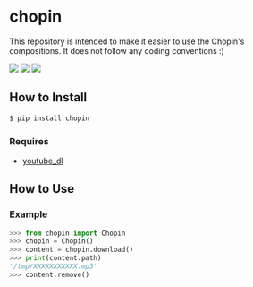 # chopin

This repository is intended to make it easier to use the Chopin's compositions.
It does not follow any coding conventions :)

[![](https://img.shields.io/pypi/pyversions/chopin)](https://www.python.org/)
[![](https://img.shields.io/pypi/v/chopin)](https://pypi.org/project/chopin/)
[![](https://img.shields.io/github/license/ster-phys/chopin)](https://opensource.org/licenses/MIT)

## How to Install

```sh
$ pip install chopin
```

### Requires

- [youtube_dl](https://github.com/ytdl-org/youtube-dl)

## How to Use

### Example

```python
>>> from chopin import Chopin
>>> chopin = Chopin()
>>> content = chopin.download()
>>> print(content.path)
'/tmp/XXXXXXXXXXX.mp3'
>>> content.remove()
```
